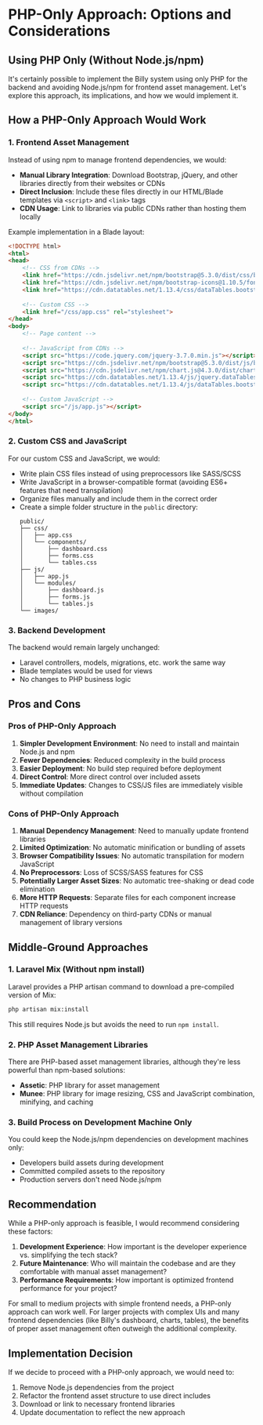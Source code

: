# PHP-Only Approach: Options and Considerations

## Using PHP Only (Without Node.js/npm)

It's certainly possible to implement the Billy system using only PHP for the backend and avoiding Node.js/npm for frontend asset management. Let's explore this approach, its implications, and how we would implement it.

## How a PHP-Only Approach Would Work

### 1. Frontend Asset Management

Instead of using npm to manage frontend dependencies, we would:

- **Manual Library Integration**: Download Bootstrap, jQuery, and other libraries directly from their websites or CDNs
- **Direct Inclusion**: Include these files directly in our HTML/Blade templates via `<script>` and `<link>` tags
- **CDN Usage**: Link to libraries via public CDNs rather than hosting them locally

Example implementation in a Blade layout:

```html
<!DOCTYPE html>
<html>
<head>
    <!-- CSS from CDNs -->
    <link href="https://cdn.jsdelivr.net/npm/bootstrap@5.3.0/dist/css/bootstrap.min.css" rel="stylesheet">
    <link href="https://cdn.jsdelivr.net/npm/bootstrap-icons@1.10.5/font/bootstrap-icons.css" rel="stylesheet">
    <link href="https://cdn.datatables.net/1.13.4/css/dataTables.bootstrap5.min.css" rel="stylesheet">
    
    <!-- Custom CSS -->
    <link href="/css/app.css" rel="stylesheet">
</head>
<body>
    <!-- Page content -->
    
    <!-- JavaScript from CDNs -->
    <script src="https://code.jquery.com/jquery-3.7.0.min.js"></script>
    <script src="https://cdn.jsdelivr.net/npm/bootstrap@5.3.0/dist/js/bootstrap.bundle.min.js"></script>
    <script src="https://cdn.jsdelivr.net/npm/chart.js@4.3.0/dist/chart.umd.min.js"></script>
    <script src="https://cdn.datatables.net/1.13.4/js/jquery.dataTables.min.js"></script>
    <script src="https://cdn.datatables.net/1.13.4/js/dataTables.bootstrap5.min.js"></script>
    
    <!-- Custom JavaScript -->
    <script src="/js/app.js"></script>
</body>
</html>
```

### 2. Custom CSS and JavaScript

For our custom CSS and JavaScript, we would:

- Write plain CSS files instead of using preprocessors like SASS/SCSS
- Write JavaScript in a browser-compatible format (avoiding ES6+ features that need transpilation)
- Organize files manually and include them in the correct order
- Create a simple folder structure in the `public` directory:
  ```
  public/
  ├── css/
  │   ├── app.css
  │   └── components/
  │       ├── dashboard.css
  │       ├── forms.css
  │       └── tables.css
  ├── js/
  │   ├── app.js
  │   └── modules/
  │       ├── dashboard.js
  │       ├── forms.js
  │       └── tables.js
  └── images/
  ```

### 3. Backend Development

The backend would remain largely unchanged:
- Laravel controllers, models, migrations, etc. work the same way
- Blade templates would be used for views
- No changes to PHP business logic

## Pros and Cons

### Pros of PHP-Only Approach

1. **Simpler Development Environment**: No need to install and maintain Node.js and npm
2. **Fewer Dependencies**: Reduced complexity in the build process
3. **Easier Deployment**: No build step required before deployment
4. **Direct Control**: More direct control over included assets
5. **Immediate Updates**: Changes to CSS/JS files are immediately visible without compilation

### Cons of PHP-Only Approach

1. **Manual Dependency Management**: Need to manually update frontend libraries
2. **Limited Optimization**: No automatic minification or bundling of assets
3. **Browser Compatibility Issues**: No automatic transpilation for modern JavaScript
4. **No Preprocessors**: Loss of SCSS/SASS features for CSS
5. **Potentially Larger Asset Sizes**: No automatic tree-shaking or dead code elimination
6. **More HTTP Requests**: Separate files for each component increase HTTP requests
7. **CDN Reliance**: Dependency on third-party CDNs or manual management of library versions

## Middle-Ground Approaches

### 1. Laravel Mix (Without npm install)

Laravel provides a PHP artisan command to download a pre-compiled version of Mix:

```bash
php artisan mix:install
```

This still requires Node.js but avoids the need to run `npm install`.

### 2. PHP Asset Management Libraries

There are PHP-based asset management libraries, although they're less powerful than npm-based solutions:

- **Assetic**: PHP library for asset management
- **Munee**: PHP library for image resizing, CSS and JavaScript combination, minifying, and caching

### 3. Build Process on Development Machine Only

You could keep the Node.js/npm dependencies on development machines only:
- Developers build assets during development
- Committed compiled assets to the repository
- Production servers don't need Node.js/npm

## Recommendation

While a PHP-only approach is feasible, I would recommend considering these factors:

1. **Development Experience**: How important is the developer experience vs. simplifying the tech stack?
2. **Future Maintenance**: Who will maintain the codebase and are they comfortable with manual asset management?
3. **Performance Requirements**: How important is optimized frontend performance for your project?

For small to medium projects with simple frontend needs, a PHP-only approach can work well. For larger projects with complex UIs and many frontend dependencies (like Billy's dashboard, charts, tables), the benefits of proper asset management often outweigh the additional complexity.

## Implementation Decision

If we decide to proceed with a PHP-only approach, we would need to:

1. Remove Node.js dependencies from the project
2. Refactor the frontend asset structure to use direct includes
3. Download or link to necessary frontend libraries
4. Update documentation to reflect the new approach
